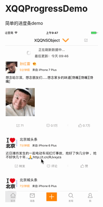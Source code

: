 # XQQProgressDemo
简单的进度条demo

![image](https://github.com/xiaogehenjimo/XQQSinaProj/blob/master/111111111.gif)

